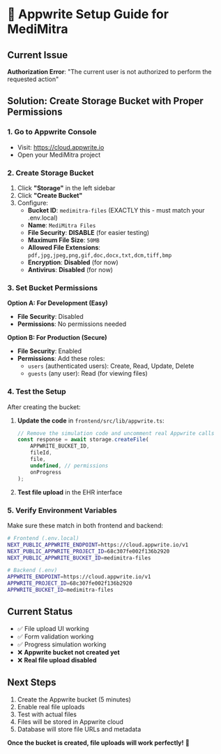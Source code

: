 # 🚀 Appwrite Setup Guide for MediMitra

## Current Issue
**Authorization Error**: "The current user is not authorized to perform the requested action"

## Solution: Create Storage Bucket with Proper Permissions

### 1. Go to Appwrite Console
- Visit: https://cloud.appwrite.io
- Open your MediMitra project

### 2. Create Storage Bucket
1. Click **"Storage"** in the left sidebar
2. Click **"Create Bucket"**
3. Configure:
   - **Bucket ID**: `medimitra-files` (EXACTLY this - must match your .env.local)
   - **Name**: `MediMitra Files`
   - **File Security**: **DISABLE** (for easier testing)
   - **Maximum File Size**: `50MB`
   - **Allowed File Extensions**: `pdf,jpg,jpeg,png,gif,doc,docx,txt,dcm,tiff,bmp`
   - **Encryption**: **Disabled** (for now)
   - **Antivirus**: **Disabled** (for now)

### 3. Set Bucket Permissions
**Option A: For Development (Easy)**
- **File Security**: Disabled
- **Permissions**: No permissions needed

**Option B: For Production (Secure)**
- **File Security**: Enabled  
- **Permissions**: Add these roles:
  - `users` (authenticated users): Create, Read, Update, Delete
  - `guests` (any user): Read (for viewing files)

### 4. Test the Setup
After creating the bucket:

1. **Update the code** in `frontend/src/lib/appwrite.ts`:
   ```typescript
   // Remove the simulation code and uncomment real Appwrite calls
   const response = await storage.createFile(
       APPWRITE_BUCKET_ID,
       fileId,
       file,
       undefined, // permissions
       onProgress
   );
   ```

2. **Test file upload** in the EHR interface

### 5. Verify Environment Variables
Make sure these match in both frontend and backend:
```bash
# Frontend (.env.local)
NEXT_PUBLIC_APPWRITE_ENDPOINT=https://cloud.appwrite.io/v1
NEXT_PUBLIC_APPWRITE_PROJECT_ID=68c307fe002f136b2920
NEXT_PUBLIC_APPWRITE_BUCKET_ID=medimitra-files

# Backend (.env)
APPWRITE_ENDPOINT=https://cloud.appwrite.io/v1
APPWRITE_PROJECT_ID=68c307fe002f136b2920
APPWRITE_BUCKET_ID=medimitra-files
```

## Current Status
- ✅ File upload UI working
- ✅ Form validation working  
- ✅ Progress simulation working
- ❌ **Appwrite bucket not created yet**
- ❌ **Real file upload disabled**

## Next Steps
1. Create the Appwrite bucket (5 minutes)
2. Enable real file uploads
3. Test with actual files
4. Files will be stored in Appwrite cloud
5. Database will store file URLs and metadata

**Once the bucket is created, file uploads will work perfectly!** 🎯
